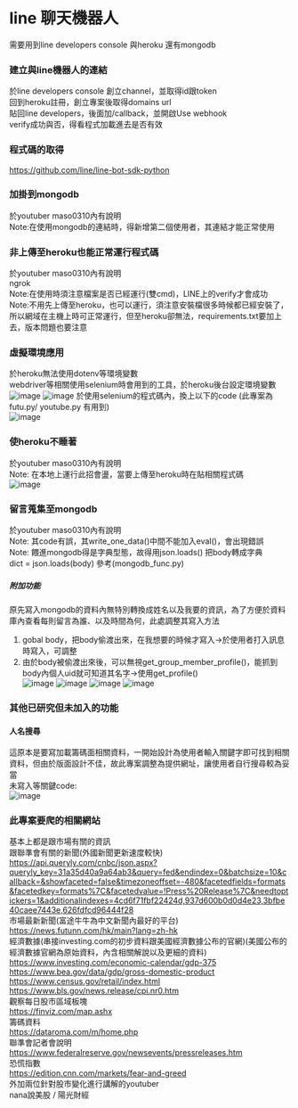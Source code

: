 line 聊天機器人
===
需要用到line developers console 與heroku 還有mongodb <br>
### 建立與line機器人的連結<br>
於line developers console 創立channel，並取得id跟token <br>
回到heroku註冊，創立專案後取得domains url<br>
貼回line developers，後面加/callback，並開啟Use webhook <br>
verify成功與否，得看程式加載進去是否有效<br>
### 程式碼的取得<br>
https://github.com/line/line-bot-sdk-python<br>
### 加掛到mongodb
於youtuber maso0310內有說明<br>
Note:在使用mongodb的連結時，得新增第二個使用者，其連結才能正常使用<br>
### 非上傳至heroku也能正常運行程式碼
於youtuber maso0310內有說明<br>
ngrok<br>
Note:在使用時須注意檔案是否已經運行(雙cmd)，LINE上的verify才會成功<br>
Note:不用先上傳至heroku，也可以運行，須注意安裝檔很多時候都已經安裝了，所以網域在主機上時可正常運行，但至heroku卻無法，requirements.txt要加上去，版本問題也要注意<br>
### 虛擬環境應用
於heroku無法使用dotenv等環境變數<br>
webdriver等相關使用selenium時會用到的工具，於heroku後台設定環境變數<br>
![image](https://user-images.githubusercontent.com/101057598/169499362-9e33ab2e-7ff1-4a7b-81b0-243fcd44ad9a.png)
![image](https://user-images.githubusercontent.com/101057598/169499389-073a04d8-4feb-4065-b36f-5f1b74917763.png)
於使用selenium的程式碼內，換上以下的code (此專案為futu.py/ youtube.py 有用到)<br>
![image](https://user-images.githubusercontent.com/101057598/169506465-76bee7a8-e60a-4ab3-a9b8-bde7e74e966a.png)
 ### 使heroku不睡著
 於youtuber maso0310內有說明<br>
 Note: 在本地上運行此招會盪，當要上傳至heroku時在貼相關程式碼<br>
![image](https://user-images.githubusercontent.com/101057598/169506371-63f058ad-69fe-4e19-b215-a8a14d895864.png)
 ### 留言蒐集至mongodb
 於youtuber maso0310內有說明<br>
 Note: 其code有誤，其write_one_data()中間不能加入eval()，會出現錯誤<br>
 Note: 餵進mongodb得是字典型態，故得用json.loads() 把body轉成字典<br>
 dict = json.loads(body) 參考(mongodb_func.py)
 ##### 附加功能
 原先寫入mongodb的資料內無特別轉換成姓名以及我要的資訊，為了方便於資料庫內查看每則留言為誰、以及時間為何，此處調整其寫入方法<br>
 1. gobal body，把body偷渡出來，在我想要的時候才寫入→於使用者打入訊息時寫入，可調整<br>
 2. 由於body被偷渡出來後，可以無視get_group_member_profile()，能抓到body內個人uid就可知道其名字→使用get_profile()<br>
 ![image](https://user-images.githubusercontent.com/101057598/169505722-da6ef391-afc7-4cdd-a245-6ec18f11b073.png)
![image](https://user-images.githubusercontent.com/101057598/169505755-8a15a7df-98c8-4fd2-936d-e541930d8e90.png)
![image](https://user-images.githubusercontent.com/101057598/169505779-62305e56-29b6-4c93-9c78-d4c547340f4e.png)
![image](https://user-images.githubusercontent.com/101057598/169505797-5b33cd8b-216e-4ba1-946a-90ad415a9de6.png)
 ### 其他已研究但未加入的功能
 #### 人名搜尋
 這原本是要寫加載籌碼面相關資料，一開始設計為使用者輸入關鍵字即可找到相關資料，但由於版面設計不佳，故此專案調整為提供網址，讓使用者自行搜尋較為妥當<br>
 未寫入等關鍵code:<br>
 ![image](https://user-images.githubusercontent.com/101057598/169505426-efd0c360-b1e0-4174-b5df-4ea387817e68.png)
 ### 此專案要爬的相關網站
 基本上都是跟市場有關的資訊<br>
 跟聯準會有關的新聞(外國新聞更新速度較快)<br>
 https://api.queryly.com/cnbc/json.aspx?queryly_key=31a35d40a9a64ab3&query=fed&endindex=0&batchsize=10&callback=&showfaceted=false&timezoneoffset=-480&facetedfields=formats&facetedkey=formats%7C&facetedvalue=!Press%20Release%7C&needtoptickers=1&additionalindexes=4cd6f71fbf22424d,937d600b0d0d4e23,3bfbe40caee7443e,626fdfcd96444f28<br>
 市場最新新聞(富途牛牛為中文新聞內最好的平台)<br>
 https://news.futunn.com/hk/main?lang=zh-hk<br>
 經濟數據(串接investing.com的初步資料跟美國經濟數據公布的官網)(美國公布的經濟數據官網為原始資料，內含相關解說以及更細的資料)<br>
 https://www.investing.com/economic-calendar/gdp-375<br>
 https://www.bea.gov/data/gdp/gross-domestic-product<br>
 https://www.census.gov/retail/index.html<br>
 https://www.bls.gov/news.release/cpi.nr0.htm<br>
 觀察每日股市區域板塊<br>
 https://finviz.com/map.ashx<br>
 籌碼資料<br>
 https://dataroma.com/m/home.php<br>
 聯準會記者會說明<br>
 https://www.federalreserve.gov/newsevents/pressreleases.htm<br>
 恐慌指數<br>
 https://edition.cnn.com/markets/fear-and-greed<br>
 外加兩位針對股市變化進行講解的youtuber<br>
 nana說美股 / 陽光財經<br>
 
 
